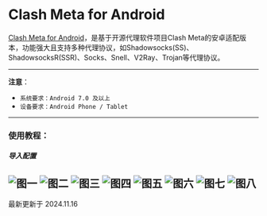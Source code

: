 # Clash Meta for Android

[Clash Meta for Android](https://tagcloud.lanzouw.com/io2u02b85x8d)，是基于开源代理软件项目Clash Meta的安卓适配版本，功能强大且支持多种代理协议，如Shadowsocks(SS)、ShadowsocksR(SSR)、Socks、Snell、V2Ray、Trojan等代理协议。

---
**注意**：

- `系统要求：Android 7.0 及以上`
- `设备要求：Android Phone / Tablet`
---

### 使用教程：
##### 导入配置
![图一](clash-meta-for-Android-01.png)
![图二](clash-meta-for-Android-02.jpg)
![图三](clash-meta-for-Android-03.jpg)
![图四](clash-meta-for-Android-04.jpg)
![图五](clash-meta-for-Android-05.jpg)
![图六](clash-meta-for-Android-06.jpg)
![图七](clash-meta-for-Android-07.jpg)
![图八](clash-meta-for-Android-08.jpg)
---

最新更新于 2024.11.16
